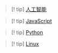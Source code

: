 > [! tip]
[人工智能](人工智能/index.md) 
> 

> [! tip]
[JavaScript](JavaScript/index.md)  
> 

> [! tip]
> [Python](Python/index.md)  


> [! tip]
> [Linux](Linux/index.md)  








